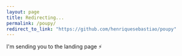 ```yaml
---
layout: page
title: Redirecting...
permalink: /poupy/
redirect_to_link: "https://github.com/henriquesebastiao/poupy"
---
```


I'm sending you to the landing page ⚡